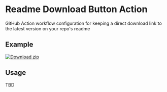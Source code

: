 # Readme Download Button Action

GitHub Action workflow configuration for keeping a direct download link to the latest version on your repo's readme

## Example

<!-- BEGIN LATEST DOWNLOAD BUTTON -->
[![Download zip](https://custom-icon-badges.herokuapp.com/badge/-Download-blue?style=for-the-badge&logo=download&logoColor=white "Download zip")](https://github.com/DenverCoder1/readme-download-button-action/archive/0.0.3.zip)
<!-- END LATEST DOWNLOAD BUTTON -->

## Usage

TBD
